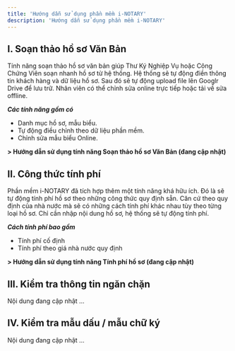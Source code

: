 ```yaml
---
title: 'Hướng dẫn sử dụng phần mềm i-NOTARY'
description: 'Hướng dẫn sử dụng phần mềm i-NOTARY'
---
```


## I. Soạn thảo hồ sơ Văn Bản

Tính năng soạn thảo hồ sơ văn bản giúp Thư Ký Nghiệp Vụ hoặc Công Chứng Viên soạn nhanh hồ sơ từ hệ thống. Hệ thống sẽ tự động điền thông tin khách hàng và dữ liệu hồ sơ. Sau đó sẽ tự động upload file lên Googlr Drive để lưu trữ. Nhân viên có thể chỉnh sửa online trực tiếp hoặc tải về sửa offline.

**_Các tính năng gồm có_**

- Danh mục hồ sơ, mẫu biểu.
- Tự động điều chỉnh theo dữ liệu phần mềm.
- Chỉnh sửa mẫu biểu Online.

**> Hướng dẫn sử dụng tính năng Soạn thảo hồ sơ Văn Bản (đang cập nhật)**

## II. Công thức tính phí

Phần mềm i-NOTARY đã tích hợp thêm một tính năng khá hữu ích. Đó là sẽ tự động tính phí hồ sơ theo những công thức quy định sẵn. Căn cứ theo quy định của nhà nước mà sẽ có những cách tính phí khác nhau tùy theo từng loại hồ sơ.
Chỉ cần nhập nội dung hồ sơ, hệ thống sẽ tự động tính phí.

**_Cách tính phí bao gồm_**

- Tính phí cố định
- Tính phí theo giá nhà nước quy định

**> Hướng dẫn sử dụng tính năng Tính phí hồ sơ (đang cập nhật)**

## III. Kiểm tra thông tin ngăn chặn

Nội dung đang cập nhật …

## IV. Kiểm tra mẫu dấu / mẫu chữ ký

Nội dung đang cập nhật …
